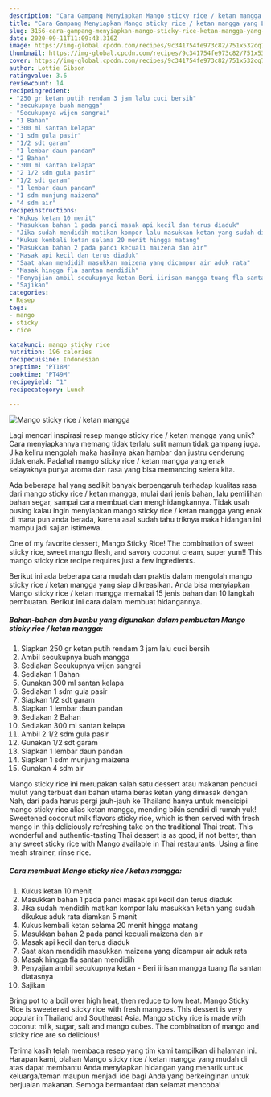 ```yaml
---
description: "Cara Gampang Menyiapkan Mango sticky rice / ketan mangga yang Lezat Sekali"
title: "Cara Gampang Menyiapkan Mango sticky rice / ketan mangga yang Lezat Sekali"
slug: 3156-cara-gampang-menyiapkan-mango-sticky-rice-ketan-mangga-yang-lezat-sekali
date: 2020-09-11T11:09:43.316Z
image: https://img-global.cpcdn.com/recipes/9c341754fe973c82/751x532cq70/mango-sticky-rice-ketan-mangga-foto-resep-utama.jpg
thumbnail: https://img-global.cpcdn.com/recipes/9c341754fe973c82/751x532cq70/mango-sticky-rice-ketan-mangga-foto-resep-utama.jpg
cover: https://img-global.cpcdn.com/recipes/9c341754fe973c82/751x532cq70/mango-sticky-rice-ketan-mangga-foto-resep-utama.jpg
author: Lottie Gibson
ratingvalue: 3.6
reviewcount: 14
recipeingredient:
- "250 gr ketan putih rendam 3 jam lalu cuci bersih"
- "secukupnya buah mangga"
- "Secukupnya wijen sangrai"
- "1 Bahan"
- "300 ml santan kelapa"
- "1 sdm gula pasir"
- "1/2 sdt garam"
- "1 lembar daun pandan"
- "2 Bahan"
- "300 ml santan kelapa"
- "2 1/2 sdm gula pasir"
- "1/2 sdt garam"
- "1 lembar daun pandan"
- "1 sdm munjung maizena"
- "4 sdm air"
recipeinstructions:
- "Kukus ketan 10 menit"
- "Masukkan bahan 1 pada panci masak api kecil dan terus diaduk"
- "Jika sudah mendidih matikan kompor lalu masukkan ketan yang sudah dikukus aduk rata diamkan 5 menit"
- "Kukus kembali ketan selama 20 menit hingga matang"
- "Masukkan bahan 2 pada panci kecuali maizena dan air"
- "Masak api kecil dan terus diaduk"
- "Saat akan mendidih masukkan maizena yang dicampur air aduk rata"
- "Masak hingga fla santan mendidih"
- "Penyajian ambil secukupnya ketan Beri iirisan mangga tuang fla santan diatasnya"
- "Sajikan"
categories:
- Resep
tags:
- mango
- sticky
- rice

katakunci: mango sticky rice 
nutrition: 196 calories
recipecuisine: Indonesian
preptime: "PT18M"
cooktime: "PT49M"
recipeyield: "1"
recipecategory: Lunch

---
```



![Mango sticky rice / ketan mangga](https://img-global.cpcdn.com/recipes/9c341754fe973c82/751x532cq70/mango-sticky-rice-ketan-mangga-foto-resep-utama.jpg)

Lagi mencari inspirasi resep mango sticky rice / ketan mangga yang unik? Cara menyiapkannya memang tidak terlalu sulit namun tidak gampang juga. Jika keliru mengolah maka hasilnya akan hambar dan justru cenderung tidak enak. Padahal mango sticky rice / ketan mangga yang enak selayaknya punya aroma dan rasa yang bisa memancing selera kita.

Ada beberapa hal yang sedikit banyak berpengaruh terhadap kualitas rasa dari mango sticky rice / ketan mangga, mulai dari jenis bahan, lalu pemilihan bahan segar, sampai cara membuat dan menghidangkannya. Tidak usah pusing kalau ingin menyiapkan mango sticky rice / ketan mangga yang enak di mana pun anda berada, karena asal sudah tahu triknya maka hidangan ini mampu jadi sajian istimewa.

One of my favorite dessert, Mango Sticky Rice! The combination of sweet sticky rice, sweet mango flesh, and savory coconut cream, super yum!! This mango sticky rice recipe requires just a few ingredients.


Berikut ini ada beberapa cara mudah dan praktis dalam mengolah mango sticky rice / ketan mangga yang siap dikreasikan. Anda bisa menyiapkan Mango sticky rice / ketan mangga memakai 15 jenis bahan dan 10 langkah pembuatan. Berikut ini cara dalam membuat hidangannya.

<!--inarticleads1-->

##### Bahan-bahan dan bumbu yang digunakan dalam pembuatan Mango sticky rice / ketan mangga:

1. Siapkan 250 gr ketan putih rendam 3 jam lalu cuci bersih
1. Ambil secukupnya buah mangga
1. Sediakan Secukupnya wijen sangrai
1. Sediakan 1 Bahan
1. Gunakan 300 ml santan kelapa
1. Sediakan 1 sdm gula pasir
1. Siapkan 1/2 sdt garam
1. Siapkan 1 lembar daun pandan
1. Sediakan 2 Bahan
1. Sediakan 300 ml santan kelapa
1. Ambil 2 1/2 sdm gula pasir
1. Gunakan 1/2 sdt garam
1. Siapkan 1 lembar daun pandan
1. Siapkan 1 sdm munjung maizena
1. Gunakan 4 sdm air


Mango sticky rice ini merupakan salah satu dessert atau makanan pencuci mulut yang terbuat dari bahan utama beras ketan yang dimasak dengan Nah, dari pada harus pergi jauh-jauh ke Thailand hanya untuk mencicipi mango sticky rice alias ketan mangga, mending bikin sendiri di rumah yuk! Sweetened coconut milk flavors sticky rice, which is then served with fresh mango in this deliciously refreshing take on the traditional Thai treat. This wonderful and authentic-tasting Thai dessert is as good, if not better, than any sweet sticky rice with Mango available in Thai restaurants. Using a fine mesh strainer, rinse rice. 

<!--inarticleads2-->

##### Cara membuat Mango sticky rice / ketan mangga:

1. Kukus ketan 10 menit
1. Masukkan bahan 1 pada panci masak api kecil dan terus diaduk
1. Jika sudah mendidih matikan kompor lalu masukkan ketan yang sudah dikukus aduk rata diamkan 5 menit
1. Kukus kembali ketan selama 20 menit hingga matang
1. Masukkan bahan 2 pada panci kecuali maizena dan air
1. Masak api kecil dan terus diaduk
1. Saat akan mendidih masukkan maizena yang dicampur air aduk rata
1. Masak hingga fla santan mendidih
1. Penyajian ambil secukupnya ketan - Beri iirisan mangga tuang fla santan diatasnya
1. Sajikan


Bring pot to a boil over high heat, then reduce to low heat. Mango Sticky Rice is sweetened sticky rice with fresh mangoes. This dessert is very popular in Thailand and Southeast Asia. Mango sticky rice is made with coconut milk, sugar, salt and mango cubes. The combination of mango and sticky rice are so delicious! 

Terima kasih telah membaca resep yang tim kami tampilkan di halaman ini. Harapan kami, olahan Mango sticky rice / ketan mangga yang mudah di atas dapat membantu Anda menyiapkan hidangan yang menarik untuk keluarga/teman maupun menjadi ide bagi Anda yang berkeinginan untuk berjualan makanan. Semoga bermanfaat dan selamat mencoba!
